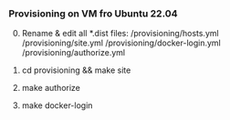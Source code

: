 ### Provisioning on VM fro Ubuntu 22.04

0. Rename & edit all *.dist files:
	/provisioning/hosts.yml
	/provisioning/site.yml
	/provisioning/docker-login.yml
	/provisioning/authorize.yml

1. cd provisioning && make site

2. make authorize

3. make docker-login

